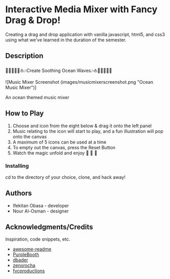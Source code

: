# Interactive Media Mixer with Fancy Drag & Drop!
Creating a drag and drop application with vanilla javascript, html5, and css3 using what we've learned in the duration of the semester.

## Description
🐳🐬💧🐢🐋⛵️🎶Create Soothing Ocean Waves🎶⛵️🐋🐢💧🐬🐳

![Music Mixer Screenshot (images/musicmixerscreenshot.png "Ocean Music Mixer")]

An ocean themed music mixer 

## How to Play

1. Choose and icon from the eight below &amp; drag it onto the left panel
2. Music relating to the icon will start to play, and a fun illustration will     pop onto the canvas
3. A maximum of 5 icons can be used at a time
4. To empty out the canvas, press the Reset Button
5. Watch the magic unfold and enjoy 🌈 🦄 🔮


### Installing

cd to the directory of your choice, clone, and hack away!

## Authors

* Ifekitan Obasa - developer
* Nour Al-Osman - designer


## Acknowledgments/Credits

Inspiration, code snippets, etc.
* [awesome-readme](https://github.com/matiassingers/awesome-readme)
* [PurpleBooth](https://gist.github.com/PurpleBooth/109311bb0361f32d87a2)
* [dbader](https://github.com/dbader/readme-template)
* [zenorocha](https://gist.github.com/zenorocha/4526327)
* [fvcproductions](https://gist.github.com/fvcproductions/1bfc2d4aecb01a834b46)
